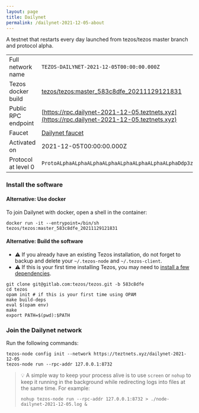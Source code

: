 ```yaml
---
layout: page
title: Dailynet
permalink: /dailynet-2021-12-05-about
---
```


A testnet that restarts every day launched from tezos/tezos master branch and protocol alpha.

| | |
|-------|---------------------|
| Full network name | `TEZOS-DAILYNET-2021-12-05T00:00:00.000Z` |
| Tezos docker build | [tezos/tezos:master_583c8dfe_20211129121831](https://hub.docker.com/r/tezos/tezos/tags?page=1&ordering=last_updated&name=master_583c8dfe_20211129121831) |
| Public RPC endpoint | [https://rpc.dailynet-2021-12-05.teztnets.xyz](https://rpc.dailynet-2021-12-05.teztnets.xyz) |
| Faucet | [Dailynet faucet](https://teztnets.xyz/dailynet-2021-12-05-faucet) |
| Activated on | 2021-12-05T00:00:00.000Z |
| Protocol at level 0 |  `ProtoALphaALphaALphaALphaALphaALphaALphaALphaDdp3zK` |




### Install the software



#### Alternative: Use docker

To join Dailynet with docker, open a shell in the container:

```
docker run -it --entrypoint=/bin/sh tezos/tezos:master_583c8dfe_20211129121831
```

#### Alternative: Build the software


- ⚠️  If you already have an existing Tezos installation, do not forget to backup and delete your `~/.tezos-node` and `~/.tezos-client`.
- ⚠️  If this is your first time installing Tezos, you may need to [install a few dependencies](https://tezos.gitlab.io/introduction/howtoget.html#setting-up-the-development-environment-from-scratch).

```
git clone git@gitlab.com:tezos/tezos.git -b 583c8dfe
cd tezos
opam init # if this is your first time using OPAM
make build-deps
eval $(opam env)
make
export PATH=$(pwd):$PATH
```

### Join the Dailynet network

Run the following commands:

```
tezos-node config init --network https://teztnets.xyz/dailynet-2021-12-05
tezos-node run --rpc-addr 127.0.0.1:8732
```

> 💡 A simple way to keep your process alive is to use `screen` or `nohup` to keep it running in the background while redirecting logs into files at the same time. For example:
>
> ```bash=13
> nohup tezos-node run --rpc-addr 127.0.0.1:8732 > ./node-dailynet-2021-12-05.log &
> ```


